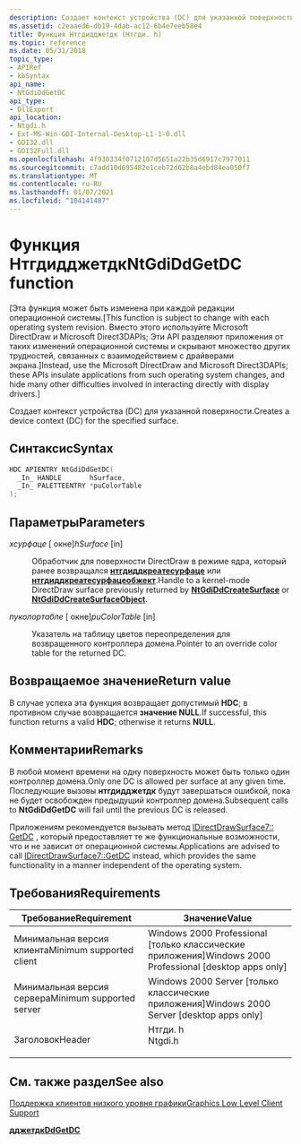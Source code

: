 ```yaml
---
description: Создает контекст устройства (DC) для указанной поверхности.
ms.assetid: c2eaaed6-db19-4dab-ac12-6b4e7eeb58e4
title: Функция Нтгдидджетдк (Нтгди. h)
ms.topic: reference
ms.date: 05/31/2018
topic_type:
- APIRef
- kbSyntax
api_name:
- NtGdiDdGetDC
api_type:
- DllExport
api_location:
- Ntgdi.h
- Ext-MS-Win-GDI-Internal-Desktop-L1-1-0.dll
- GDI32.dll
- GDI32Full.dll
ms.openlocfilehash: 4f930334f0712107d5651a22b35d6917c7977011
ms.sourcegitcommit: c7add10d695482e1ceb72d62b8a4ebd84ea050f7
ms.translationtype: MT
ms.contentlocale: ru-RU
ms.lasthandoff: 01/07/2021
ms.locfileid: "104141487"
---
```

# <a name="ntgdiddgetdc-function"></a><span data-ttu-id="198d1-103">Функция Нтгдидджетдк</span><span class="sxs-lookup"><span data-stu-id="198d1-103">NtGdiDdGetDC function</span></span>

<span data-ttu-id="198d1-104">\[Эта функция может быть изменена при каждой редакции операционной системы.</span><span class="sxs-lookup"><span data-stu-id="198d1-104">\[This function is subject to change with each operating system revision.</span></span> <span data-ttu-id="198d1-105">Вместо этого используйте Microsoft DirectDraw и Microsoft Direct3DAPIs; Эти API разделяют приложения от таких изменений операционной системы и скрывают множество других трудностей, связанных с взаимодействием с драйверами экрана.\]</span><span class="sxs-lookup"><span data-stu-id="198d1-105">Instead, use the Microsoft DirectDraw and Microsoft Direct3DAPIs; these APIs insulate applications from such operating system changes, and hide many other difficulties involved in interacting directly with display drivers.\]</span></span>

<span data-ttu-id="198d1-106">Создает контекст устройства (DC) для указанной поверхности.</span><span class="sxs-lookup"><span data-stu-id="198d1-106">Creates a device context (DC) for the specified surface.</span></span>

## <a name="syntax"></a><span data-ttu-id="198d1-107">Синтаксис</span><span class="sxs-lookup"><span data-stu-id="198d1-107">Syntax</span></span>


```C++
HDC APIENTRY NtGdiDdGetDC(
  _In_ HANDLE       hSurface,
  _In_ PALETTEENTRY *puColorTable
);
```



## <a name="parameters"></a><span data-ttu-id="198d1-108">Параметры</span><span class="sxs-lookup"><span data-stu-id="198d1-108">Parameters</span></span>

<dl> <dt>

<span data-ttu-id="198d1-109">*хсурфаце* \[ окне\]</span><span class="sxs-lookup"><span data-stu-id="198d1-109">*hSurface* \[in\]</span></span>
</dt> <dd>

<span data-ttu-id="198d1-110">Обработчик для поверхности DirectDraw в режиме ядра, который ранее возвращался [**нтгдиддкреатесурфаце**](-dxgkernel-ntgdiddcreatesurface.md) или [**нтгдиддкреатесурфацеобжект**](-dxgkernel-ntgdiddcreatesurfaceobject.md).</span><span class="sxs-lookup"><span data-stu-id="198d1-110">Handle to a kernel-mode DirectDraw surface previously returned by [**NtGdiDdCreateSurface**](-dxgkernel-ntgdiddcreatesurface.md) or [**NtGdiDdCreateSurfaceObject**](-dxgkernel-ntgdiddcreatesurfaceobject.md).</span></span>

</dd> <dt>

<span data-ttu-id="198d1-111">*пуколортабле* \[ окне\]</span><span class="sxs-lookup"><span data-stu-id="198d1-111">*puColorTable* \[in\]</span></span>
</dt> <dd>

<span data-ttu-id="198d1-112">Указатель на таблицу цветов переопределения для возвращенного контроллера домена.</span><span class="sxs-lookup"><span data-stu-id="198d1-112">Pointer to an override color table for the returned DC.</span></span>

</dd> </dl>

## <a name="return-value"></a><span data-ttu-id="198d1-113">Возвращаемое значение</span><span class="sxs-lookup"><span data-stu-id="198d1-113">Return value</span></span>

<span data-ttu-id="198d1-114">В случае успеха эта функция возвращает допустимый **HDC**; в противном случае возвращается **значение NULL**.</span><span class="sxs-lookup"><span data-stu-id="198d1-114">If successful, this function returns a valid **HDC**; otherwise it returns **NULL**.</span></span>

## <a name="remarks"></a><span data-ttu-id="198d1-115">Комментарии</span><span class="sxs-lookup"><span data-stu-id="198d1-115">Remarks</span></span>

<span data-ttu-id="198d1-116">В любой момент времени на одну поверхность может быть только один контроллер домена.</span><span class="sxs-lookup"><span data-stu-id="198d1-116">Only one DC is allowed per surface at any given time.</span></span> <span data-ttu-id="198d1-117">Последующие вызовы **нтгдидджетдк** будут завершаться ошибкой, пока не будет освобожден предыдущий контроллер домена.</span><span class="sxs-lookup"><span data-stu-id="198d1-117">Subsequent calls to **NtGdiDdGetDC** will fail until the previous DC is released.</span></span>

<span data-ttu-id="198d1-118">Приложениям рекомендуется вызывать метод [IDirectDrawSurface7:: GetDC](/windows/win32/api/ddraw/nf-ddraw-idirectdrawsurface7-getdc) , который предоставляет те же функциональные возможности, что и не зависит от операционной системы.</span><span class="sxs-lookup"><span data-stu-id="198d1-118">Applications are advised to call [IDirectDrawSurface7::GetDC](/windows/win32/api/ddraw/nf-ddraw-idirectdrawsurface7-getdc) instead, which provides the same functionality in a manner independent of the operating system.</span></span>

## <a name="requirements"></a><span data-ttu-id="198d1-119">Требования</span><span class="sxs-lookup"><span data-stu-id="198d1-119">Requirements</span></span>



| <span data-ttu-id="198d1-120">Требование</span><span class="sxs-lookup"><span data-stu-id="198d1-120">Requirement</span></span> | <span data-ttu-id="198d1-121">Значение</span><span class="sxs-lookup"><span data-stu-id="198d1-121">Value</span></span> |
|-------------------------------------|------------------------------------------------------------------------------------|
| <span data-ttu-id="198d1-122">Минимальная версия клиента</span><span class="sxs-lookup"><span data-stu-id="198d1-122">Minimum supported client</span></span><br/> | <span data-ttu-id="198d1-123">Windows 2000 Professional \[только классические приложения\]</span><span class="sxs-lookup"><span data-stu-id="198d1-123">Windows 2000 Professional \[desktop apps only\]</span></span><br/>                         |
| <span data-ttu-id="198d1-124">Минимальная версия сервера</span><span class="sxs-lookup"><span data-stu-id="198d1-124">Minimum supported server</span></span><br/> | <span data-ttu-id="198d1-125">Windows 2000 Server \[только классические приложения\]</span><span class="sxs-lookup"><span data-stu-id="198d1-125">Windows 2000 Server \[desktop apps only\]</span></span><br/>                               |
| <span data-ttu-id="198d1-126">Заголовок</span><span class="sxs-lookup"><span data-stu-id="198d1-126">Header</span></span><br/>                   | <dl> <span data-ttu-id="198d1-127"><dt>Нтгди. h</dt></span><span class="sxs-lookup"><span data-stu-id="198d1-127"><dt>Ntgdi.h</dt></span></span> </dl> |



## <a name="see-also"></a><span data-ttu-id="198d1-128">См. также раздел</span><span class="sxs-lookup"><span data-stu-id="198d1-128">See also</span></span>

<dl> <dt>

[<span data-ttu-id="198d1-129">Поддержка клиентов низкого уровня графики</span><span class="sxs-lookup"><span data-stu-id="198d1-129">Graphics Low Level Client Support</span></span>](-dxgkernel-low-level-client-support.md)
</dt> <dt>

[<span data-ttu-id="198d1-130">**дджетдк**</span><span class="sxs-lookup"><span data-stu-id="198d1-130">**DdGetDC**</span></span>](/windows/desktop/api/Ddrawgdi/nf-ddrawgdi-ddgetdc)
</dt> </dl>

 

 

